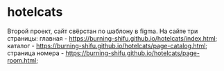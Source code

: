 # hotelcats
Второй проект, сайт свёрстан по шаблону в figma.
На сайте три страницы:
главная - https://burning-shifu.github.io/hotelcats/index.html;
каталог - https://burning-shifu.github.io/hotelcats/page-catalog.html;
страница номера - https://burning-shifu.github.io/hotelcats/page-room.html;
